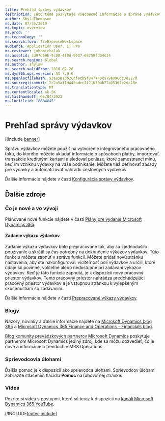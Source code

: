 ```yaml
---
title: Prehľad správy výdavkov
description: Táto téma poskytuje všeobecné informácie o správe výdavkov a odkazy na ďalšie zdroje. Správu výdavkov môžete použiť na vytvorenie integrovaného pracovného toku, do ktorého môžete ukladať informácie o spôsoboch platby, importovať transakcie kreditnými kartami a sledovať peniaze, ktoré zamestnanci minú, keď im vzniknú výdavky na vaše podnikanie.
author: ShylaThompson
ms.date: 07/25/2019
ms.topic: overview
ms.prod: ''
ms.technology: ''
ms.search.form: TrvExpenseWorkspace
audience: Application User, IT Pro
ms.reviewer: johnmichalak
ms.assetid: 2d97d69b-9c08-4f0d-9637-68759fd34d34
ms.search.region: Global
ms.author: shylaw
ms.search.validFrom: 2016-02-28
ms.dyn365.ops.version: AX 7.0.0
ms.openlocfilehash: 93a8581db26dfecb9f847740c979e096dc3e227d
ms.sourcegitcommit: 2c2a5a11d446adec2f21030ab77a053d7e2da28e
ms.translationtype: MT
ms.contentlocale: sk-SK
ms.lasthandoff: 05/04/2022
ms.locfileid: "8684845"
---
```

# <a name="expense-management-overview"></a>Prehľad správy výdavkov

[!include [banner](../includes/banner.md)]

Správu výdavkov môžete použiť na vytvorenie integrovaného pracovného toku, do ktorého môžete ukladať informácie o spôsoboch platby, importovať transakcie kreditnými kartami a sledovať peniaze, ktoré zamestnanci minú, keď im vzniknú výdavky na vaše podnikanie. Môžete tiež definovať zásady pre výdavky a automatizovať náhradu cestovných výdavkov.

Ďalšie informácie nájdete v časti [Konfigurácia správy výdavkov](plan-expense-management.md).

## <a name="additional-resources"></a>Ďalšie zdroje

### <a name="whats-new-and-in-development"></a>Čo je nové a vo vývoji

Plánované nové funkcie nájdete v časti [Plány pre vydanie Microsoft Dynamics 365](/dynamics365/release-plans/).

#### <a name="expense-report-entry"></a>Zadanie výkazu výdavkov

Zadanie výkazu výdavkov bolo prepracované tak, aby sa zjednodušilo používanie a skrátil sa čas potrebný na dokončenie výkazov výdavkov. Túto funkciu môžete zapnúť v správe funkcií. Môžete pridať novú stránku nastavenia, aby ste nakonfigurovali viditeľnosť polí výdavkov a určili, ktoré údaje sú povinné, voliteľné alebo nedostupné pri zadávaní výkazov výdavkov. Keď je táto funkcia zapnutá, je k dispozícii nový pracovný priestor výdavkov. Tento pracovný priestor nahrádza predchádzajúci pracovný priestor výdavkov a je vstupnou stránkou k vylepšeným skúsenostiam so zadávaním.

Ďalšie informácie nájdete v časti [Prepracované výkazy výdavkov](ExpenseWorkspaceNew.md).

### <a name="blogs"></a>Blogy

Názory, novinky a ďalšie informácie nájdete na [Microsoft Dynamics blog 365](https://community.dynamics.com/b/msftdynamicsblog?c=Enterprise) a [Microsoft Dynamics 365 Finance and Operations – Financials blog](https://community.dynamics.com/365/financeandoperations/b/financials).

[Blog komunity prevádzkových partnerov Microsoft Dynamics](https://community.dynamics.com/partner/b/operationspartnercommunityblog) poskytuje partnerom Microsoft Dynamics jediný zdroj, kde sa môžu dozvedieť, čo je nové a informácie o trendoch v MBS Operations.

### <a name="task-guides"></a>Sprievodcovia úlohami

Ďalšia pomoc je k dispozícii ako sprievodca úlohami. Sprievodcov úlohami zobrazíte stlačením tlačidla **Pomoc** na ľubovoľnej stránke.

### <a name="videos"></a>Videá

Pozrite si videá s postupmi, ktoré sú teraz k dispozícii na [kanáli Microsoft Dynamics 365 YouTube](https://www.youtube.com/channel/UCJGCg4rB3QSs8y_1FquelBQ).


[!INCLUDE[footer-include](../includes/footer-banner.md)]